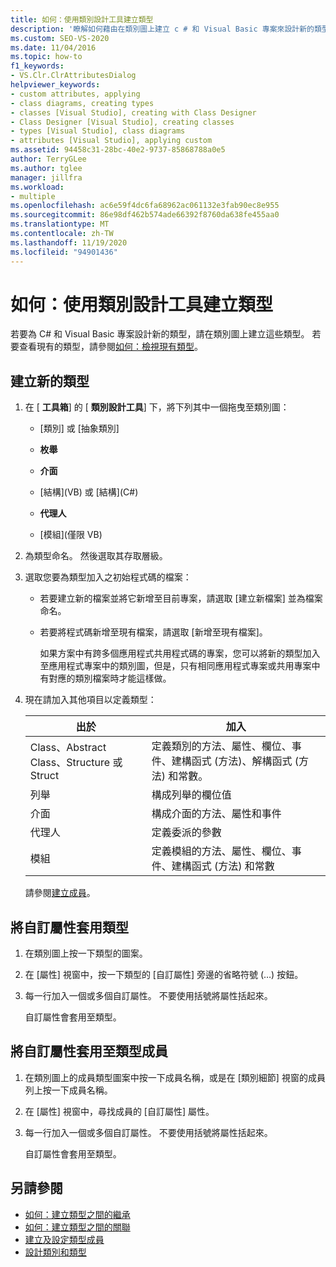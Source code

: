 ```yaml
---
title: 如何：使用類別設計工具建立類型
description: '瞭解如何藉由在類別圖上建立 c # 和 Visual Basic 專案來設計新的類型。'
ms.custom: SEO-VS-2020
ms.date: 11/04/2016
ms.topic: how-to
f1_keywords:
- VS.Clr.ClrAttributesDialog
helpviewer_keywords:
- custom attributes, applying
- class diagrams, creating types
- classes [Visual Studio], creating with Class Designer
- Class Designer [Visual Studio], creating classes
- types [Visual Studio], class diagrams
- attributes [Visual Studio], applying custom
ms.assetid: 94458c31-28bc-40e2-9737-85868788a0e5
author: TerryGLee
ms.author: tglee
manager: jillfra
ms.workload:
- multiple
ms.openlocfilehash: ac6e59f4dc6fa68962ac061132e3fab90ec8e955
ms.sourcegitcommit: 86e98df462b574ade66392f8760da638fe455aa0
ms.translationtype: MT
ms.contentlocale: zh-TW
ms.lasthandoff: 11/19/2020
ms.locfileid: "94901436"
---
```

# <a name="how-to-create-types-by-using-class-designer"></a>如何：使用類別設計工具建立類型

若要為 C# 和 Visual Basic 專案設計新的類型，請在類別圖上建立這些類型。 若要查看現有的類型，請參閱[如何：檢視現有類型](how-to-view-existing-types.md)。

## <a name="create-a-new-type"></a><a name="CreateType"></a> 建立新的類型

1. 在 [ **工具箱**] 的 [ **類別設計工具**] 下，將下列其中一個拖曳至類別圖：

    - [類別] 或 [抽象類別]

    - **枚舉**

    - **介面**

    - [結構]\(VB) 或 [結構]\(C#)

    - **代理人**

    - [模組]\(僅限 VB)

2. 為類型命名。 然後選取其存取層級。

3. 選取您要為類型加入之初始程式碼的檔案：

    - 若要建立新的檔案並將它新增至目前專案，請選取 [建立新檔案] 並為檔案命名。

    - 若要將程式碼新增至現有檔案，請選取 [新增至現有檔案]。

         如果方案中有跨多個應用程式共用程式碼的專案，您可以將新的類型加入至應用程式專案中的類別圖，但是，只有相同應用程式專案或共用專案中有對應的類別檔案時才能這樣做。

4. 現在請加入其他項目以定義類型：

    |**出於**|**加入**|
    |-|-|
    |Class、Abstract Class、Structure 或 Struct|定義類別的方法、屬性、欄位、事件、建構函式 (方法)、解構函式 (方法) 和常數。|
    |列舉|構成列舉的欄位值|
    |介面|構成介面的方法、屬性和事件|
    |代理人|定義委派的參數|
    |模組|定義模組的方法、屬性、欄位、事件、建構函式 (方法) 和常數|

     請參閱[建立成員](creating-and-configuring-type-members.md#create-members)。

## <a name="apply-a-custom-attribute-to-a-type"></a><a name="CustAttributeType"></a> 將自訂屬性套用類型

1. 在類別圖上按一下類型的圖案。

2. 在 [屬性] 視窗中，按一下類型的 [自訂屬性] 旁邊的省略符號 (…) 按鈕。

3. 每一行加入一個或多個自訂屬性。 不要使用括號將屬性括起來。

   自訂屬性會套用至類型。

## <a name="apply-a-custom-attribute-to-a-type-member"></a><a name="CustAttributeMember"></a> 將自訂屬性套用至類型成員

1. 在類別圖上的成員類型圖案中按一下成員名稱，或是在 [類別細節] 視窗的成員列上按一下成員名稱。

2. 在 [屬性] 視窗中，尋找成員的 [自訂屬性] 屬性。

3. 每一行加入一個或多個自訂屬性。 不要使用括號將屬性括起來。

   自訂屬性會套用至類型。

## <a name="see-also"></a>另請參閱

- [如何：建立類型之間的繼承](how-to-create-inheritance-between-types.md)
- [如何：建立類型之間的關聯](how-to-create-associations-between-types.md)
- [建立及設定類型成員](creating-and-configuring-type-members.md)
- [設計類別和類型](designing-and-viewing-classes-and-types.md)
